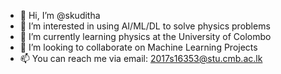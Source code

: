 - 👋 Hi, I’m @skuditha
- 👀 I’m interested in using AI/ML/DL to solve physics problems
- 🌱 I’m currently learning physics at the University of Colombo
- 💞️ I’m looking to collaborate on Machine Learning Projects
- 📫 You can reach me via email: 2017s16353@stu.cmb.ac.lk

<!---
skuditha/skuditha is a ✨ special ✨ repository because its `README.md` (this file) appears on your GitHub profile.
You can click the Preview link to take a look at your changes.
--->
